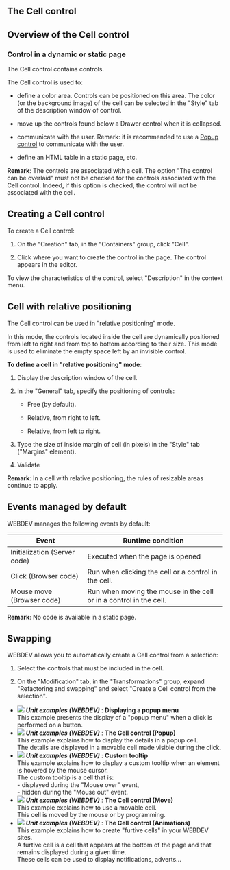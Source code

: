 


## The Cell control
			



<a name="NOTE1"></a>
<a name="NOTE1_1"></a>


## Overview of the Cell control
<a name="overview_the_cell_control_ELTTEXTE000181"></a>


### Control in a dynamic or static page
<a name="control_dynamic_static_page_ELTPARAGRAPHE000011"></a>

The Cell control contains controls.

The Cell control is used to:

- define a color area. Controls can be positioned on this area.
	The color (or the background image) of the cell can be selected in the "Style" tab of the description window of control.

- move up the controls found below a Drawer control when it is collapsed. 

- communicate with the user.
	Remark: it is recommended to use a [Popup control](../WDChamp/1000022001.md) to communicate with the user.

- define an HTML table in a static page, etc.




**Remark**: The controls are associated with a cell. The option "The control can be overlaid" must not be checked for the controls associated with the Cell control. Indeed, if this option is checked, the control will not be associated with the cell.

<a name="NOTE2"></a>
<a name="NOTE2_1"></a>


## Creating a Cell control
<a name="creating_cell_control_ELTTEXTE000205"></a>
To create a Cell control: 

1. On the "Creation" tab, in the "Containers" group, click "Cell".

2. Click where you want to create the control in the page. The control appears in the editor.




To view the characteristics of the control, select "Description" in the context menu.



## Cell with relative positioning
<a name="cell_with_relative_positioning_ELTTEXTE000229"></a>
The Cell control can be used in "relative positioning" mode.

In this mode, the controls located inside the cell are dynamically positioned from left to right and from top to bottom according to their size. This mode is used to eliminate the empty space left by an invisible control.

**To define a cell in "relative positioning" mode**:

1. Display the description window of the cell.

2. In the "General" tab, specify the positioning of controls: 

	- Free (by default). 

	- Relative, from right to left. 

	- Relative, from left to right.




3. Type the size of inside margin of cell (in pixels) in the "Style" tab ("Margins" element).

4. Validate




**Remark**: In a cell with relative positioning, the rules of resizable areas continue to apply.

<a name="NOTE3"></a>
<a name="NOTE3_1"></a>


## Events managed by default
<a name="events_managed_default_ELTTEXTE000253"></a>
WEBDEV manages the following events by default:


| Event | Runtime condition |
| --- | --- |
| Initialization (Server code) | Executed when the page is opened |
| Click (Browser code) | Run when clicking the cell or a control in the cell. |
| Mouse move (Browser code) | Run when moving the mouse in the cell or in a control in the cell. |


**Remark**: No code is available in a static page.

<a name="NOTE4"></a>
<a name="NOTE4_1"></a>


## Swapping
<a name="swapping_ELTTEXTE000277"></a>
WEBDEV allows you to automatically create a Cell control from a selection: 

1. Select the controls that must be included in the cell. 

2. On the "Modification" tab, in the "Transformations" group, expand "Refactoring and swapping" and select "Create a Cell control from the selection".





- ![](https://doc.pcsoft.fr/en-US/images/image.awp?langid=3&name=Displayingapopupmenu.gif) ***Unit examples (WEBDEV)*** : **Displaying a popup menu** <br>This example presents the display of a "popup menu" when a click is performed on a button.
- ![](https://doc.pcsoft.fr/en-US/images/image.awp?langid=3&name=TheCellcontrol_Popup_.gif) ***Unit examples (WEBDEV)*** : **The Cell control (Popup)** <br>This example explains how to display the details in a popup cell.<br>The details are displayed in a movable cell made visible during the click.
- ![](https://doc.pcsoft.fr/en-US/images/image.awp?langid=3&name=Customtooltip.gif) ***Unit examples (WEBDEV)*** : **Custom tooltip** <br>This example explains how to display a custom tooltip when an element is hovered by the mouse cursor. <br>The custom tooltip is a cell that is: <br>- displayed during the "Mouse over" event,<br>- hidden during the "Mouse out" event.
- ![](https://doc.pcsoft.fr/en-US/images/image.awp?langid=3&name=TheCellcontrol_Move_.gif) ***Unit examples (WEBDEV)*** : **The Cell control (Move)** <br>This example explains how to use a movable cell. <br>This cell is moved by the mouse or by programming.
- ![](https://doc.pcsoft.fr/en-US/images/image.awp?langid=3&name=TheCellcontrol_Animations_.gif) ***Unit examples (WEBDEV)*** : **The Cell control (Animations)** <br>This example explains how to create "furtive cells" in your WEBDEV sites.<br>A furtive cell is a cell that appears at the bottom of the page and that remains displayed during a given time.<br>These cells can be used to display notifications, adverts...



